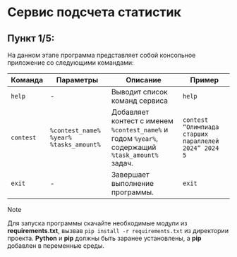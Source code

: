 # Сервис подсчета статистик

## Пункт 1/5:
На данном этапе программа представляет собой консольное приложение со следующими командами:

| Команда   | Параметры                                  | Описание                                                                                        | Пример                                               |
|-----------|--------------------------------------------|-------------------------------------------------------------------------------------------------|------------------------------------------------------|
| `help`    | -                                          | Выводит список команд сервиса                                                                   | `help`                                               |
| `contest` | `%contest_name%` `%year%` `%tasks_amount%` | Добавляет контест с именем `%contest_name%` и годом `%year%`, содержащий `%task_amount%` задач. | `contest “Олимпиада старших параллелей 2024” 2024 5` |
| `exit`    | -                                          | Завершает выполнение программы.                                                                 | `exit`                                               |


> [!NOTE]
> Для запуска программы скачайте необходимые модули из **requirements.txt**, вызвав `pip install -r requirements.txt` из директории проекта. **Python** и **pip** должны быть заранее установлены, а **pip** добавлен в переменные среды.
